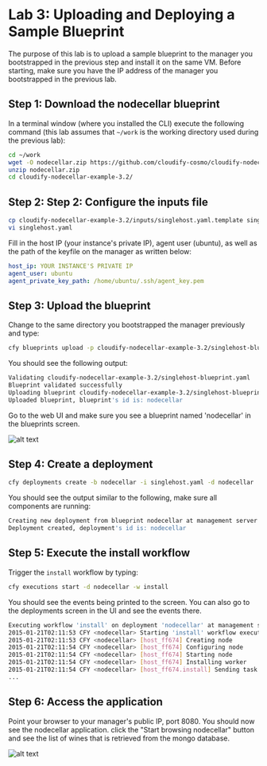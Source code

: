 # Lab 3: Uploading and Deploying a Sample Blueprint

The purpose of this lab is to upload a sample blueprint to the manager you bootstrapped in the previous step and install it on the same VM.
Before starting, make sure you have the IP address of the manager you bootstrapped in the previous lab.

## Step 1: Download the nodecellar blueprint 
In a terminal window (where you installed the CLI) execute the following command (this lab assumes that `~/work` is the working directory used during the previous lab):

```bash
cd ~/work
wget -O nodecellar.zip https://github.com/cloudify-cosmo/cloudify-nodecellar-example/archive/3.2.zip
unzip nodecellar.zip
cd cloudify-nodecellar-example-3.2/
```

## Step 2: Step 2: Configure the inputs file
```bash
cp cloudify-nodecellar-example-3.2/inputs/singlehost.yaml.template singlehost.yaml
vi singlehost.yaml
```

Fill in the host IP (your instance's private IP), agent user (ubuntu), as well as the path of the keyfile on the manager as written below:

```yaml
host_ip: YOUR INSTANCE'S PRIVATE IP
agent_user: ubuntu
agent_private_key_path: /home/ubuntu/.ssh/agent_key.pem
```

## Step 3: Upload the blueprint

Change to the same directory you bootstrapped the manager previously and type:

```bash
cfy blueprints upload -p cloudify-nodecellar-example-3.2/singlehost-blueprint.yaml -b nodecellar
```

You should see the following output:

```bash
Validating cloudify-nodecellar-example-3.2/singlehost-blueprint.yaml
Blueprint validated successfully
Uploading blueprint cloudify-nodecellar-example-3.2/singlehost-blueprint.yaml to management server 54.91.114.221
Uploaded blueprint, blueprint's id is: nodecellar
```

Go to the web UI and make sure you see a blueprint named 'nodecellar' in the blueprints screen.

![alt text](https://raw.githubusercontent.com/cloudify-cosmo/cloudify-training-labs/master/lab3/blueprints-screen.png "Blueprints screen")

## Step 4: Create a deployment

```bash
cfy deployments create -b nodecellar -i singlehost.yaml -d nodecellar
```

You should see the output similar to the following, make sure all components are running:

```bash
Creating new deployment from blueprint nodecellar at management server 54.91.114.221
Deployment created, deployment's id is: nodecellar
```

## Step 5: Execute the install workflow

Trigger the `install` workflow by typing: 

```bash
cfy executions start -d nodecellar -w install
```

You should see the events being printed to the screen. You can also go to the deployments screen in the UI and see the events there. 

```bash
Executing workflow 'install' on deployment 'nodecellar' at management server 54.91.114.221 [timeout=900 seconds]
2015-01-21T02:11:53 CFY <nodecellar> Starting 'install' workflow execution
2015-01-21T02:11:53 CFY <nodecellar> [host_ff674] Creating node
2015-01-21T02:11:54 CFY <nodecellar> [host_ff674] Configuring node
2015-01-21T02:11:54 CFY <nodecellar> [host_ff674] Starting node
2015-01-21T02:11:54 CFY <nodecellar> [host_ff674] Installing worker
2015-01-21T02:11:54 CFY <nodecellar> [host_ff674.install] Sending task 'worker_installer.tasks.install'
...
```

## Step 6: Access the application

Point your browser to your manager's public IP, port 8080. You should now see the nodecellar application. click the "Start browsing nodecellar" button and see the list of wines that is retrieved from the mongo database.

![alt text](https://raw.githubusercontent.com/cloudify-cosmo/cloudify-training-labs/master/lab3/nodecellar.png "Nodecellar")
